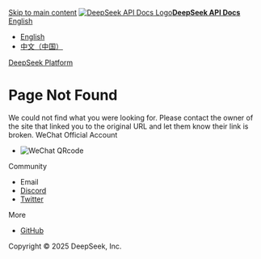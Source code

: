 [Skip to main content](https://api-docs.deepseek.com/guides/<#__docusaurus_skipToContent_fallback>)
[![DeepSeek API Docs Logo](https://cdn.deepseek.com/platform/favicon.png)**DeepSeek API Docs**](https://api-docs.deepseek.com/guides/</>)
[English](https://api-docs.deepseek.com/guides/<#>)
  * [English](https://api-docs.deepseek.com/guides/</404>)
  * [中文（中国）](https://api-docs.deepseek.com/guides/</zh-cn/404>)


[DeepSeek Platform](https://api-docs.deepseek.com/guides/<https:/platform.deepseek.com/>)
# Page Not Found
We could not find what you were looking for.
Please contact the owner of the site that linked you to the original URL and let them know their link is broken.
WeChat Official Account
  * ![WeChat QRcode](https://cdn.deepseek.com/official_account.jpg)


Community
  * Email
  * [Discord](https://api-docs.deepseek.com/guides/<https:/discord.gg/Tc7c45Zzu5>)
  * [Twitter](https://api-docs.deepseek.com/guides/<https:/twitter.com/deepseek_ai>)


More
  * [GitHub](https://api-docs.deepseek.com/guides/<https:/github.com/deepseek-ai>)


Copyright © 2025 DeepSeek, Inc.
